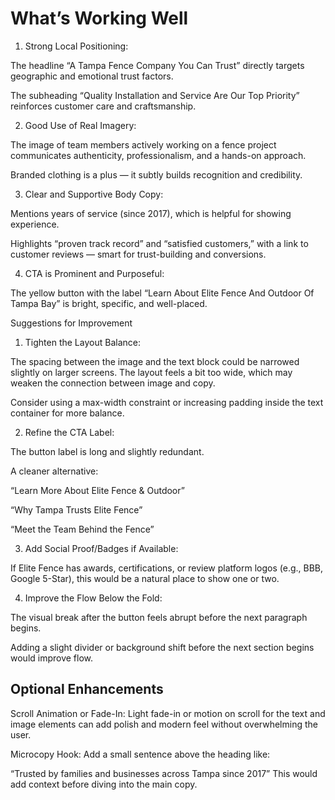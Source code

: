 # What’s Working Well

1. Strong Local Positioning:

The headline “A Tampa Fence Company You Can Trust” directly targets geographic and emotional trust factors.

The subheading “Quality Installation and Service Are Our Top Priority” reinforces customer care and craftsmanship.

2. Good Use of Real Imagery:

The image of team members actively working on a fence project communicates authenticity, professionalism, and a hands-on approach.

Branded clothing is a plus — it subtly builds recognition and credibility.

3. Clear and Supportive Body Copy:

Mentions years of service (since 2017), which is helpful for showing experience.

Highlights “proven track record” and “satisfied customers,” with a link to customer reviews — smart for trust-building and conversions.

4. CTA is Prominent and Purposeful:

The yellow button with the label “Learn About Elite Fence And Outdoor Of Tampa Bay” is bright, specific, and well-placed.

Suggestions for Improvement

1. Tighten the Layout Balance:

The spacing between the image and the text block could be narrowed slightly on larger screens. The layout feels a bit too wide, which may weaken the connection between image and copy.

Consider using a max-width constraint or increasing padding inside the text container for more balance.

2. Refine the CTA Label:

The button label is long and slightly redundant.

A cleaner alternative:

“Learn More About Elite Fence & Outdoor”

“Why Tampa Trusts Elite Fence”

“Meet the Team Behind the Fence”

3. Add Social Proof/Badges if Available:

If Elite Fence has awards, certifications, or review platform logos (e.g., BBB, Google 5-Star), this would be a natural place to show one or two.

4. Improve the Flow Below the Fold:

The visual break after the button feels abrupt before the next paragraph begins.

Adding a slight divider or background shift before the next section begins would improve flow.

## Optional Enhancements

Scroll Animation or Fade-In: Light fade-in or motion on scroll for the text and image elements can add polish and modern feel without overwhelming the user.

Microcopy Hook: Add a small sentence above the heading like:

“Trusted by families and businesses across Tampa since 2017”
This would add context before diving into the main copy.
